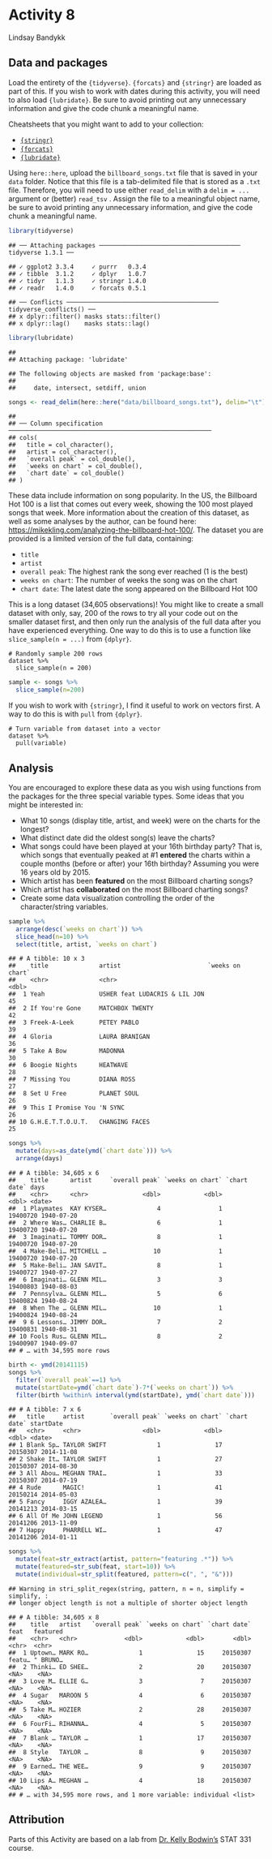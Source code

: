 Activity 8
================
Lindsay Bandykk

## Data and packages

Load the entirety of the `{tidyverse}`. `{forcats}` and `{stringr}` are
loaded as part of this. If you wish to work with dates during this
activity, you will need to also load `{lubridate}`. Be sure to avoid
printing out any unnecessary information and give the code chunk a
meaningful name.

Cheatsheets that you might want to add to your collection:

-   [`{stringr}`](https://stringr.tidyverse.org/)
-   [`{forcats}`](https://forcats.tidyverse.org/)
-   [`{lubridate}`](https://lubridate.tidyverse.org/)

Using `here::here`, upload the `billboard_songs.txt` file that is saved
in your `data` folder. Notice that this file is a tab-delimited file
that is stored as a `.txt` file. Therefore, you will need to use either
`read_delim` with a `delim = ...` argument or (better) `read_tsv` .
Assign the file to a meaningful object name, be sure to avoid printing
any unnecessary information, and give the code chunk a meaningful name.

``` r
library(tidyverse)
```

    ## ── Attaching packages ─────────────────────────────────────── tidyverse 1.3.1 ──

    ## ✓ ggplot2 3.3.4     ✓ purrr   0.3.4
    ## ✓ tibble  3.1.2     ✓ dplyr   1.0.7
    ## ✓ tidyr   1.1.3     ✓ stringr 1.4.0
    ## ✓ readr   1.4.0     ✓ forcats 0.5.1

    ## ── Conflicts ────────────────────────────────────────── tidyverse_conflicts() ──
    ## x dplyr::filter() masks stats::filter()
    ## x dplyr::lag()    masks stats::lag()

``` r
library(lubridate)
```

    ## 
    ## Attaching package: 'lubridate'

    ## The following objects are masked from 'package:base':
    ## 
    ##     date, intersect, setdiff, union

``` r
songs <- read_delim(here::here("data/billboard_songs.txt"), delim="\t")
```

    ## 
    ## ── Column specification ────────────────────────────────────────────────────────
    ## cols(
    ##   title = col_character(),
    ##   artist = col_character(),
    ##   `overall peak` = col_double(),
    ##   `weeks on chart` = col_double(),
    ##   `chart date` = col_double()
    ## )

These data include information on song popularity. In the US, the
Billboard Hot 100 is a list that comes out every week, showing the 100
most played songs that week. More information about the creation of this
dataset, as well as some analyses by the author, can be found here:
<https://mikekling.com/analyzing-the-billboard-hot-100/>. The dataset
you are provided is a limited version of the full data, containing:

-   `title`
-   `artist`
-   `overall peak`: The highest rank the song ever reached (1 is the
    best)
-   `weeks on chart`: The number of weeks the song was on the chart
-   `chart date`: The latest date the song appeared on the Billboard Hot
    100

This is a long dataset (34,605 observations)! You might like to create a
small dataset with only, say, 200 of the rows to try all your code out
on the smaller dataset first, and then only run the analysis of the full
data after you have experienced everything. One way to do this is to use
a function like `slice_sample(n = ...)` from `{dplyr}`.

    # Randomly sample 200 rows
    dataset %>% 
      slice_sample(n = 200)

``` r
sample <- songs %>% 
  slice_sample(n=200)
```

If you wish to work with `{stringr}`, I find it useful to work on
vectors first. A way to do this is with `pull` from `{dplyr}`.

    # Turn variable from dataset into a vector
    dataset %>% 
      pull(variable)

## Analysis

You are encouraged to explore these data as you wish using functions
from the packages for the three special variable types. Some ideas that
you might be interested in:

-   What 10 songs (display title, artist, and week) were on the charts
    for the longest?
-   What distinct date did the oldest song(s) leave the charts?
-   What songs could have been played at your 16th birthday party? That
    is, which songs that eventually peaked at \#1 **entered** the charts
    within a couple months (before or after) your 16th birthday?
    Assuming you were 16 years old by 2015.
-   Which artist has been **featured** on the most Billboard charting
    songs?
-   Which artist has **collaborated** on the most Billboard charting
    songs?
-   Create some data visualization controlling the order of the
    character/string variables.

``` r
sample %>% 
  arrange(desc(`weeks on chart`)) %>% 
  slice_head(n=10) %>% 
  select(title, artist, `weeks on chart`)
```

    ## # A tibble: 10 x 3
    ##    title              artist                        `weeks on chart`
    ##    <chr>              <chr>                                    <dbl>
    ##  1 Yeah               USHER feat LUDACRIS & LIL JON               45
    ##  2 If You're Gone     MATCHBOX TWENTY                             42
    ##  3 Freek-A-Leek       PETEY PABLO                                 39
    ##  4 Gloria             LAURA BRANIGAN                              36
    ##  5 Take A Bow         MADONNA                                     30
    ##  6 Boogie Nights      HEATWAVE                                    28
    ##  7 Missing You        DIANA ROSS                                  27
    ##  8 Set U Free         PLANET SOUL                                 26
    ##  9 This I Promise You 'N SYNC                                     26
    ## 10 G.H.E.T.T.O.U.T.   CHANGING FACES                              25

``` r
songs %>% 
  mutate(days=as_date(ymd(`chart date`))) %>% 
  arrange(days)
```

    ## # A tibble: 34,605 x 6
    ##    title      artist     `overall peak` `weeks on chart` `chart date` days      
    ##    <chr>      <chr>               <dbl>            <dbl>        <dbl> <date>    
    ##  1 Playmates  KAY KYSER…              4                1     19400720 1940-07-20
    ##  2 Where Was… CHARLIE B…              6                1     19400720 1940-07-20
    ##  3 Imaginati… TOMMY DOR…              8                1     19400720 1940-07-20
    ##  4 Make-Beli… MITCHELL …             10                1     19400720 1940-07-20
    ##  5 Make-Beli… JAN SAVIT…              8                1     19400727 1940-07-27
    ##  6 Imaginati… GLENN MIL…              3                3     19400803 1940-08-03
    ##  7 Pennsylva… GLENN MIL…              5                6     19400824 1940-08-24
    ##  8 When The … GLENN MIL…             10                1     19400824 1940-08-24
    ##  9 6 Lessons… JIMMY DOR…              7                2     19400831 1940-08-31
    ## 10 Fools Rus… GLENN MIL…              8                2     19400907 1940-09-07
    ## # … with 34,595 more rows

``` r
birth <- ymd(20141115)
songs %>% 
  filter(`overall peak`==1) %>% 
  mutate(startDate=ymd(`chart date`)-7*(`weeks on chart`)) %>% 
  filter(birth %within% interval(ymd(startDate), ymd(`chart date`)))
```

    ## # A tibble: 7 x 6
    ##   title     artist       `overall peak` `weeks on chart` `chart date` startDate 
    ##   <chr>     <chr>                 <dbl>            <dbl>        <dbl> <date>    
    ## 1 Blank Sp… TAYLOR SWIFT              1               17     20150307 2014-11-08
    ## 2 Shake It… TAYLOR SWIFT              1               27     20150307 2014-08-30
    ## 3 All Abou… MEGHAN TRAI…              1               33     20150307 2014-07-19
    ## 4 Rude      MAGIC!                    1               41     20150214 2014-05-03
    ## 5 Fancy     IGGY AZALEA…              1               39     20141213 2014-03-15
    ## 6 All Of Me JOHN LEGEND               1               56     20141206 2013-11-09
    ## 7 Happy     PHARRELL WI…              1               47     20141206 2014-01-11

``` r
songs %>% 
  mutate(feat=str_extract(artist, pattern="featuring .*")) %>% 
  mutate(featured=str_sub(feat, start=10)) %>% 
  mutate(individual=str_split(featured, pattern=c(", ", "&")))
```

    ## Warning in stri_split_regex(string, pattern, n = n, simplify = simplify, :
    ## longer object length is not a multiple of shorter object length

    ## # A tibble: 34,605 x 8
    ##    title   artist   `overall peak` `weeks on chart` `chart date` feat   featured
    ##    <chr>   <chr>             <dbl>            <dbl>        <dbl> <chr>  <chr>   
    ##  1 Uptown… MARK RO…              1               15     20150307 featu… " BRUNO…
    ##  2 Thinki… ED SHEE…              2               20     20150307 <NA>    <NA>   
    ##  3 Love M… ELLIE G…              3                7     20150307 <NA>    <NA>   
    ##  4 Sugar   MAROON 5              4                6     20150307 <NA>    <NA>   
    ##  5 Take M… HOZIER                2               28     20150307 <NA>    <NA>   
    ##  6 FourFi… RIHANNA…              4                5     20150307 <NA>    <NA>   
    ##  7 Blank … TAYLOR …              1               17     20150307 <NA>    <NA>   
    ##  8 Style   TAYLOR …              8                9     20150307 <NA>    <NA>   
    ##  9 Earned… THE WEE…              9                9     20150307 <NA>    <NA>   
    ## 10 Lips A… MEGHAN …              4               18     20150307 <NA>    <NA>   
    ## # … with 34,595 more rows, and 1 more variable: individual <list>

## Attribution

Parts of this Activity are based on a lab from [Dr. Kelly
Bodwin’s](https://www.kelly-bodwin.com/) STAT 331 course.

